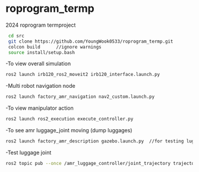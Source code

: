 # roprogram_termp
2024 roprogram termproject

```sh
 cd src
 git clone https://github.com/YoungWook0533/roprogram_termp.git
 colcon build      //ignore warnings
 source install/setup.bash
```

-To view overall simulation
```sh
ros2 launch irb120_ros2_moveit2 irb120_interface.launch.py
```
-Multi robot navigation node
```sh
ros2 launch factory_amr_navigation nav2_custom.launch.py
```
-To view manipulator action
```sh
ros2 launch ros2_execution execute_controller.py
```
-To see amr luggage_joint moving (dump luggages)
```sh
ros2 launch factory_amr_description gazebo.launch.py  //for testing luggage_joint, will be merged into irb120_interface.launch.py soon
```
-Test luggage joint
```sh
ros2 topic pub --once /amr_luggage_controller/joint_trajectory trajectory_msgs/msg/JointTrajectory "{joint_names: ['luggage_joint'], points: [{positions: [1.0], time_from_start: {sec: 3, nanosec: 0}}]}"
```